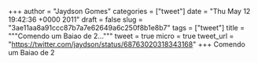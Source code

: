 
+++
author = "Jaydson Gomes"
categories = ["tweet"]
date = "Thu May 12 19:42:36 +0000 2011"
draft = false
slug = "3ae11aa8a91ccc87b7a7e62649a6c250f8b1e8b7"
tags = ["tweet"]
title = """Comendo um Baiao de 2..."""
tweet = true
micro = true
tweet_url = "https://twitter.com/jaydson/status/68763020318343168"
+++
Comendo um Baiao de 2
